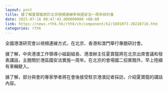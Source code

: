 ```yaml
---
layout: post
title: 據了解夏寶龍將於北京視頻連線參與國安法一周年研討會
date: 2021-07-16 08:47:43.000000000 +08:00
link: https://news.rthk.hk/rthk/ch/component/k2/1601073-20210716.htm
categories: rthk
---
```


全國港澳研究會以視頻連線方式，在北京、香港和澳門舉行專題研討會。

據了解，中央港澳工作領導小組副組長、港澳辦主任夏寶龍將在北京出席會議和發表講話，主題關於港區國安法實施一周年。在北京的會場國二招賓館外，早上陸續有車輛駛入。

據了解，部分與會的專家學者將在會後接受駐京港澳記者採訪，介紹夏寶龍的講話內容。

